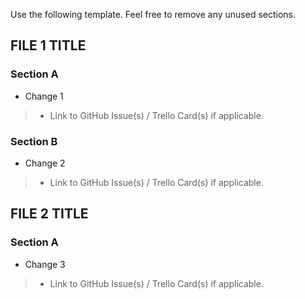 Use the following template. Feel free to remove any unused sections.

## FILE 1 TITLE 

### Section A
* Change 1
> * Link to GitHub Issue(s) / Trello Card(s) if applicable.

### Section B
* Change 2
> * Link to GitHub Issue(s) / Trello Card(s) if applicable.

## FILE 2 TITLE

### Section A
* Change 3
> * Link to GitHub Issue(s) / Trello Card(s) if applicable.
